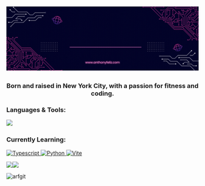 

<h1 align="center"><img src="https://github.com/arfgit/arfgit/blob/611570af1cfbb26991ce2a0fe1576ff09e454d96/af-header-finalv1.gif"/></h1>
<h3 align="center">Born and raised in New York City, with a passion for fitness and coding.</h3>



<h3 align="left">Languages & Tools:</h3>

<p align="left">
  <a href="https://skillicons.dev">
    <img src="https://skillicons.dev/icons?i=js,html,css,react,redux,express,mysql,postgres,tailwindcss,firebase,nextjs,webpack,git,linux,"/>
  </a>
</p>


<h3 align="left">Currently Learning:</h3>
<p align="left"> 
<a href="https://www.typescriptlang.org/" target="_blank" rel="noreferrer" title="Typescript">
  <img src="https://www.vectorlogo.zone/logos/typescriptlang/typescriptlang-icon.svg" alt="Typescript" width="40" height="40"/>
</a>
<a href="https://www.python.org/" target="_blank" rel="noreferrer" title="Python">
  <img src="https://www.vectorlogo.zone/logos/python/python-icon.svg" alt="Python" width="40" height="40"/>
</a>
<a href="https://vitejs.dev/" target="_blank" rel="noreferrer" title="Vite">
  <img src="https://raw.githubusercontent.com/get-icon/geticon/master/icons/vite.svg" alt="Vite" width="40" height="40"/>
</a>
</p>

<div style="display: flex;">
  <img src="https://github-readme-stats.vercel.app/api?username=arfgit&show_icons=true&theme=dark" />
  <img src="https://github-readme-streak-stats.herokuapp.com/?user=arfgit&show_icons=true&theme=dark" />
</div>



<p align="left"> <img src="https://komarev.com/ghpvc/?username=arfgit&label=Profile%20views&color=0e75b6&style=flat" alt="arfgit" /> </p>


